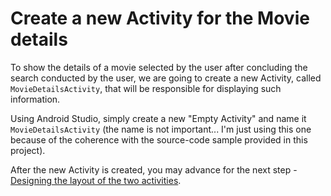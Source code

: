 # Create a new Activity for the Movie details
To show the details of a movie selected by the user after concluding the search conducted by the user, we are going to create a new Activity, called `MovieDetailsActivity`, that will be responsible for displaying such information.

Using Android Studio, simply create a new "Empty Activity" and name it `MovieDetailsActivity` (the name is not important... I'm just using this one because of the coherence with the source-code sample provided in this project).

After the new Activity is created, you may advance for the next step - [Designing the layout of the two activities](https://github.com/pontocom/MovieSearch/blob/master/docs/DesignLayoutOfActivities.md).